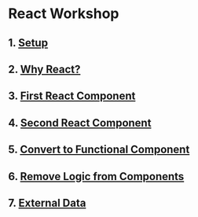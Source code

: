 # React Workshop

## 1. [Setup](setup.md)

## 2. [Why React?](why-react.md) 

## 3. [First React Component](first-react-component.md)

## 4. [Second React Component](second-react-component.md)

## 5. [Convert to Functional Component](convert-to-functional-component.md)

## 6. [Remove Logic from Components](remove-logic-from-components.md)

## 7. [External Data](external-data.md)